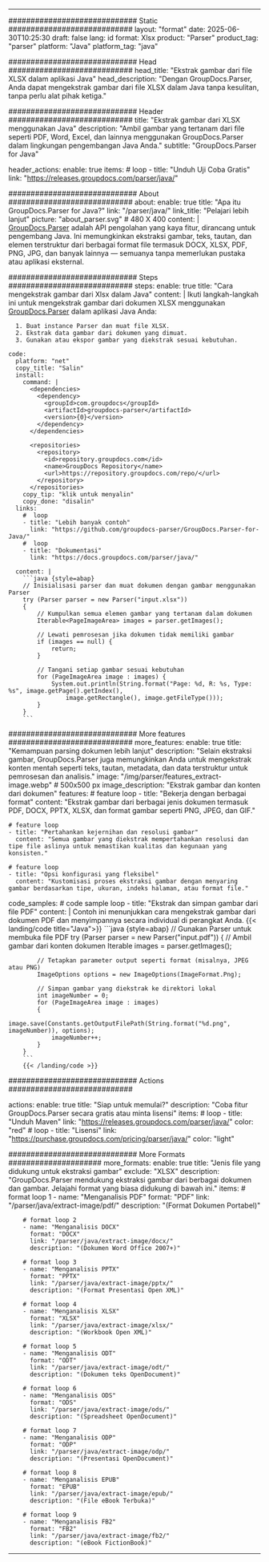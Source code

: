 


---
############################# Static ############################
layout: "format"
date:  2025-06-30T10:25:30
draft: false
lang: id
format: Xlsx
product: "Parser"
product_tag: "parser"
platform: "Java"
platform_tag: "java"

############################# Head ############################
head_title: "Ekstrak gambar dari file XLSX dalam aplikasi Java"
head_description: "Dengan GroupDocs.Parser, Anda dapat mengekstrak gambar dari file XLSX dalam Java tanpa kesulitan, tanpa perlu alat pihak ketiga."

############################# Header ############################
title: "Ekstrak gambar dari XLSX menggunakan Java" 
description: "Ambil gambar yang tertanam dari file seperti PDF, Word, Excel, dan lainnya menggunakan GroupDocs.Parser dalam lingkungan pengembangan Java Anda."
subtitle: "GroupDocs.Parser for Java" 

header_actions:
  enable: true
  items:
    #  loop
    - title: "Unduh Uji Coba Gratis"
      link: "https://releases.groupdocs.com/parser/java/"
      
############################# About ############################
about:
    enable: true
    title: "Apa itu GroupDocs.Parser for Java?"
    link: "/parser/java/"
    link_title: "Pelajari lebih lanjut"
    picture: "about_parser.svg" # 480 X 400
    content: |
       [GroupDocs.Parser](/parser/java/) adalah API pengolahan yang kaya fitur, dirancang untuk pengembang Java. Ini memungkinkan ekstraksi gambar, teks, tautan, dan elemen terstruktur dari berbagai format file termasuk DOCX, XLSX, PDF, PNG, JPG, dan banyak lainnya — semuanya tanpa memerlukan pustaka atau aplikasi eksternal.

############################# Steps ############################
steps:
    enable: true
    title: "Cara mengekstrak gambar dari Xlsx dalam Java"
    content: |
      Ikuti langkah-langkah ini untuk mengekstrak gambar dari dokumen XLSX menggunakan [GroupDocs.Parser](/parser/java/) dalam aplikasi Java Anda:
      
      1. Buat instance Parser dan muat file XLSX.
      2. Ekstrak data gambar dari dokumen yang dimuat.
      3. Gunakan atau ekspor gambar yang diekstrak sesuai kebutuhan.
   
    code:
      platform: "net"
      copy_title: "Salin"
      install:
        command: |
          <dependencies>
            <dependency>
              <groupId>com.groupdocs</groupId>
              <artifactId>groupdocs-parser</artifactId>
              <version>{0}</version>
            </dependency>
          </dependencies>

          <repositories>
            <repository>
              <id>repository.groupdocs.com</id>
              <name>GroupDocs Repository</name>
              <url>https://repository.groupdocs.com/repo/</url>
            </repository>
          </repositories>
        copy_tip: "klik untuk menyalin"
        copy_done: "disalin"
      links:
        #  loop
        - title: "Lebih banyak contoh"
          link: "https://github.com/groupdocs-parser/GroupDocs.Parser-for-Java/"
        #  loop
        - title: "Dokumentasi"
          link: "https://docs.groupdocs.com/parser/java/"
          
      content: |
        ```java {style=abap}
        // Inisialisasi parser dan muat dokumen dengan gambar menggunakan Parser
        try (Parser parser = new Parser("input.xlsx"))
        {
            // Kumpulkan semua elemen gambar yang tertanam dalam dokumen
            Iterable<PageImageArea> images = parser.getImages();

            // Lewati pemrosesan jika dokumen tidak memiliki gambar
            if (images == null) {
                return;
            }

            // Tangani setiap gambar sesuai kebutuhan
            for (PageImageArea image : images) {
                System.out.println(String.format("Page: %d, R: %s, Type: %s", image.getPage().getIndex(), 
                    image.getRectangle(), image.getFileType()));
            }
        }
        ```            

############################# More features ############################
more_features:
  enable: true
  title: "Kemampuan parsing dokumen lebih lanjut"
  description: "Selain ekstraksi gambar, GroupDocs.Parser juga memungkinkan Anda untuk mengekstrak konten mentah seperti teks, tautan, metadata, dan data terstruktur untuk pemrosesan dan analisis."
  image: "/img/parser/features_extract-image.webp" # 500x500 px
  image_description: "Ekstrak gambar dan konten dari dokumen"
  features:
    # feature loop
    - title: "Bekerja dengan berbagai format"
      content: "Ekstrak gambar dari berbagai jenis dokumen termasuk PDF, DOCX, PPTX, XLSX, dan format gambar seperti PNG, JPEG, dan GIF."

    # feature loop
    - title: "Pertahankan kejernihan dan resolusi gambar"
      content: "Semua gambar yang diekstrak mempertahankan resolusi dan tipe file aslinya untuk memastikan kualitas dan kegunaan yang konsisten."

    # feature loop
    - title: "Opsi konfigurasi yang fleksibel"
      content: "Kustomisasi proses ekstraksi gambar dengan menyaring gambar berdasarkan tipe, ukuran, indeks halaman, atau format file."
      
  code_samples:
    # code sample loop
    - title: "Ekstrak dan simpan gambar dari file PDF"
      content: |
        Contoh ini menunjukkan cara mengekstrak gambar dari dokumen PDF dan menyimpannya secara individual di perangkat Anda.
        {{< landing/code title="Java">}}
        ```java {style=abap}
        //  Gunakan Parser untuk membuka file PDF
        try (Parser parser = new Parser("input.pdf"))
        {
            // Ambil gambar dari konten dokumen
            Iterable<PageImageArea> images = parser.getImages();

            // Tetapkan parameter output seperti format (misalnya, JPEG atau PNG)
            ImageOptions options = new ImageOptions(ImageFormat.Png);

            // Simpan gambar yang diekstrak ke direktori lokal
            int imageNumber = 0;
            for (PageImageArea image : images)
            {
                image.save(Constants.getOutputFilePath(String.format("%d.png", imageNumber)), options);
                imageNumber++;
            }
        }
        ```
        {{< /landing/code >}}


############################# Actions ############################

actions:
  enable: true
  title: "Siap untuk memulai?"
  description: "Coba fitur GroupDocs.Parser secara gratis atau minta lisensi"
  items:
    #  loop
    - title: "Unduh Maven"
      link: "https://releases.groupdocs.com/parser/java/"
      color: "red"
        #  loop
    - title: "Lisensi"
      link: "https://purchase.groupdocs.com/pricing/parser/java/"
      color: "light"


############################# More Formats #####################
more_formats:
    enable: true
    title: "Jenis file yang didukung untuk ekstraksi gambar"
    exclude: "XLSX"
    description: "GroupDocs.Parser mendukung ekstraksi gambar dari berbagai dokumen dan gambar. Jelajahi format yang biasa didukung di bawah ini."
    items: 
        # format loop 1
        - name: "Menganalisis PDF"
          format: "PDF"
          link: "/parser/java/extract-image/pdf/"
          description: "(Format Dokumen Portabel)"
          
        # format loop 2
        - name: "Menganalisis DOCX"
          format: "DOCX"
          link: "/parser/java/extract-image/docx/"
          description: "(Dokumen Word Office 2007+)"
          
        # format loop 3
        - name: "Menganalisis PPTX"
          format: "PPTX"
          link: "/parser/java/extract-image/pptx/"
          description: "(Format Presentasi Open XML)"
          
        # format loop 4
        - name: "Menganalisis XLSX"
          format: "XLSX"
          link: "/parser/java/extract-image/xlsx/"
          description: "(Workbook Open XML)"
          
        # format loop 5
        - name: "Menganalisis ODT"
          format: "ODT"
          link: "/parser/java/extract-image/odt/"
          description: "(Dokumen teks OpenDocument)"
          
        # format loop 6
        - name: "Menganalisis ODS"
          format: "ODS"
          link: "/parser/java/extract-image/ods/"
          description: "(Spreadsheet OpenDocument)"
          
        # format loop 7
        - name: "Menganalisis ODP"
          format: "ODP"
          link: "/parser/java/extract-image/odp/"
          description: "(Presentasi OpenDocument)"
          
        # format loop 8
        - name: "Menganalisis EPUB"
          format: "EPUB"
          link: "/parser/java/extract-image/epub/"
          description: "(File eBook Terbuka)"
          
        # format loop 9
        - name: "Menganalisis FB2"
          format: "FB2"
          link: "/parser/java/extract-image/fb2/"
          description: "(eBook FictionBook)"
         
          

---